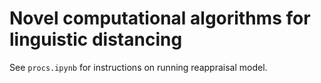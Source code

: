 # Novel computational algorithms for linguistic distancing

See `procs.ipynb` for instructions on running reappraisal model.